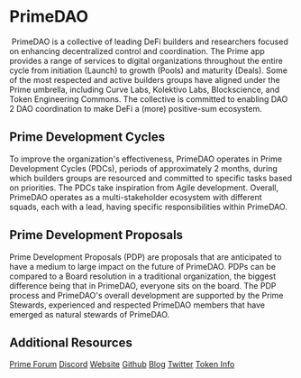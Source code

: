  
# PrimeDAO
​
PrimeDAO is a collective of leading DeFi builders and researchers focused on enhancing decentralized control and coordination. The Prime app provides a range of services to digital organizations throughout the entire cycle from initiation (Launch) to growth (Pools) and maturity (Deals). Some of the most respected and active builders groups have aligned under the Prime umbrella, including Curve Labs, Kolektivo Labs, Blockscience, and Token Engineering Commons. The collective is committed to enabling DAO 2 DAO coordination to make DeFi a (more) positive-sum ecosystem.

## Prime Development Cycles

To improve the organization's effectiveness, PrimeDAO operates in Prime Development Cycles (PDCs), periods of approximately 2 months, during which builders groups are resourced and committed to specific tasks based on priorities. The PDCs take inspiration from Agile development. Overall, PrimeDAO operates as a multi-stakeholder ecosystem with different squads, each with a lead, having specific responsibilities within PrimeDAO.

## Prime Development Proposals
Prime Development Proposals (PDP) are proposals that are anticipated to have a medium to large impact on the future of PrimeDAO. PDPs can be compared to a Board resolution in a traditional organization, the biggest difference being that in PrimeDAO, everyone sits on the board. The PDP process and PrimeDAO's overall development are supported by the Prime Stewards, experienced and respected PrimeDAO members that have emerged as natural stewards of PrimeDAO.

## Additional Resources
[Prime Forum](https://forum.prime.xyz/)
[Discord](https://discord.gg/QR8mHskk)
[Website](https://www.prime.xyz/)
[Github](https://github.com/PrimeDAO)
[Blog](https://medium.com/primedao)
[Twitter](https://twitter.com/primedao_)
[Token Info](https://etherscan.io/token/0xE59064a8185Ed1Fca1D17999621eFedfab4425c9)
